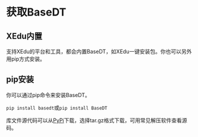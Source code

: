 # 获取BaseDT

## XEdu内置

支持XEdu的平台和工具，都会内置BaseDT，如XEdu一键安装包。你也可以另外用pip方式安装。

## pip安装

你可以通过pip命令来安装BaseDT。

`pip install basedt`或`pip install BaseDT`


库文件源代码可以从[PyPi](https://pypi.org/project/BaseDT/#files)下载，选择tar.gz格式下载，可用常见解压软件查看源码。